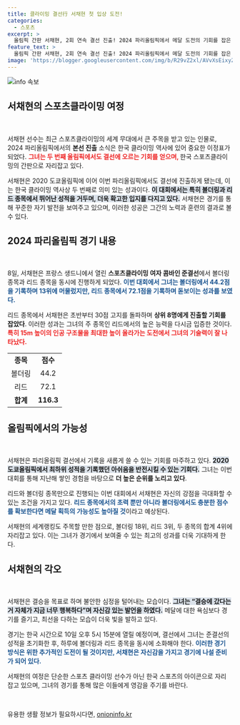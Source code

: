 ```yaml
---
title: 클라이밍 결선行 서채현 첫 입상 도전!
categories:
  - 스포츠
excerpt: >
  올림픽 간판 서채현, 2회 연속 결선 진출! 2024 파리올림픽에서 메달 도전의 기회를 잡은 그녀의 흥미진진한 이야기와 결선 일정이 공개됩니다. 클릭해서 서채현의 역사를 써내려갈 순간을 함께 해보세요!
feature_text: >
  올림픽 간판 서채현, 2회 연속 결선 진출! 2024 파리올림픽에서 메달 도전의 기회를 잡은 그녀의 흥미진진한 이야기와 결선 일정이 공개됩니다. 클릭해서 서채현의 역사를 써내려갈 순간을 함께 해보세요!
image: 'https://blogger.googleusercontent.com/img/b/R29vZ2xl/AVvXsEixyZcFfHzMRdzZMjFBmAUKJYCLCGyLL1o632UiGVXcaFdKo_bkvkuCioo0uUKlGfBVcT3P84aROyZIXSBEx3Aw5nCQ3pTgDom1WDC4m8eifvWiAmWEEVb4x6G_l8C0QH225ldMjyaFvpxGEBGNO37VmDTDMHGhJPq73UglMfDca1-0aw/s1600/blogspot.png'
---
```


<p><img src="https://blogger.googleusercontent.com/img/b/R29vZ2xl/AVvXsEixyZcFfHzMRdzZMjFBmAUKJYCLCGyLL1o632UiGVXcaFdKo_bkvkuCioo0uUKlGfBVcT3P84aROyZIXSBEx3Aw5nCQ3pTgDom1WDC4m8eifvWiAmWEEVb4x6G_l8C0QH225ldMjyaFvpxGEBGNO37VmDTDMHGhJPq73UglMfDca1-0aw/s1600/blogspot.png" alt="info 속보" /></p>

<h2 data-ke-size="size26">서채현의 스포츠클라이밍 여정</h2>

<p data-ke-size="size16">&nbsp;</p>

<p>서채현 선수는 최근 스포츠클라이밍의 세계 무대에서 큰 주목을 받고 있는 인물로, 2024 파리올림픽에서의 <strong>본선 진출</strong> 소식은 한국 클라이밍 역사에 있어 중요한 이정표가 되었다. <b><span style="color: #ee2323;">그녀는 두 번째 올림픽에서도 결선에 오르는 기회를 얻으며, </span></b>한국 스포츠클라이밍의 간판으로 자리잡고 있다. </p>

<p>서채현은 2020 도쿄올림픽에 이어 이번 파리올림픽에서도 결선에 진출하게 됐는데, 이는 한국 클라이밍 역사상 두 번째로 의미 있는 성과이다. <b><span style="background-color: #21538527;">이 대회에서는 특히 볼더링과 리드 종목에서 뛰어난 성적을 거두며, 더욱 확고한 입지를 다지고 있다.</span></b> 서채현은 경기를 통해 꾸준한 자기 발전을 보여주고 있으며, 이러한 성공은 그간의 노력과 훈련의 결과로 볼 수 있다.</p>

<h2 data-ke-size="size26">2024 파리올림픽 경기 내용</h2>

<p data-ke-size="size16">&nbsp;</p>

<p>8일, 서채현은 프랑스 생드니에서 열린 <b>스포츠클라이밍 여자 콤바인 준결선</b>에서 볼더링 종목과 리드 종목을 동시에 진행하게 되었다. <b><span style="color: #1a5490;">이번 대회에서 그녀는 볼더링에서 44.2점을 기록하며 13위에 머물렀지만, 리드 종목에서 72.1점을 기록하며 돋보이는 성과를 보였다.</span></b> </p>

<p>리드 종목에서 서채현은 초반부터 30점 고지를 돌파하며 <strong>상위 8명에게 진출할 기회를 잡았다</strong>. 이러한 성과는 그녀의 주 종목인 리드에서의 높은 능력을 다시금 입증한 것이다. <b><span style="color: #ee2323;">특히 15m 높이의 인공 구조물을 최대한 높이 올라가는 도전에서 그녀의 기술력이 잘 나타났다.</span></b> </p>

<div>
<table>
<tr>
<td style="text-align: center; height: 17px;"><b>종목</b></td>
<td style="text-align: center; height: 17px;"><b>점수</b></td>
</tr>
<tr>
<td style="text-align: center; height: 17px;">볼더링</td>
<td style="text-align: center; height: 17px;">44.2</td>
</tr>
<tr>
<td style="text-align: center; height: 17px;">리드</td>
<td style="text-align: center; height: 17px;">72.1</td>
</tr>
<tr>
<td style="text-align: center; height: 17px;"><b>합계</b></td>
<td style="text-align: center; height: 17px;"><b>116.3</b></td>
</tr>
</table>
</div>

<h2 data-ke-size="size26">올림픽에서의 가능성</h2>

<p data-ke-size="size16">&nbsp;</p>

<p>서채현은 파리올림픽 결선에서 기록을 새롭게 쓸 수 있는 기회를 마주하고 있다. <b><span style="background-color: #21538527;">2020 도쿄올림픽에서 최하위 성적을 기록했던 아쉬움을 반전시킬 수 있는 기회다.</span></b> 그녀는 이번 대회를 통해 지난해 쌓인 경험을 바탕으로 <strong>더 높은 순위를 노리고 있다</strong>.</p>

<p>리드와 볼더링 종목만으로 진행되는 이번 대회에서 서채현은 자신의 강점을 극대화할 수 있는 조건을 가지고 있다. <b><span style="color: #1a5490;">리드 종목에서의 초력 뿐만 아니라 볼더링에서도 충분한 점수를 확보한다면 메달 획득의 가능성도 높아질 것</span></b>이라고 예상된다. </p>

<p>서채현의 세계랭킹도 주목할 만한 점으로, 볼더링 18위, 리드 3위, 두 종목의 합계 4위에 자리잡고 있다. 이는 그녀가 경기에서 보여줄 수 있는 최고의 성과를 더욱 기대하게 한다. </p>

<h2 data-ke-size="size26">서채현의 각오</h2>

<p data-ke-size="size16">&nbsp;</p>

<p>서채현은 결승을 목표로 하며 불안한 심정을 털어내는 모습이다. <b><span style="background-color: #21538527;">그녀는 “결승에 갔다는 거 자체가 지금 너무 행복하다”며 자신감 있는 발언을 하였다.</span></b> 메달에 대한 욕심보다 경기를 즐기고, 최선을 다하는 모습이 더욱 빛을 발하고 있다.</p>

<p>경기는 한국 시간으로 10일 오후 5시 15분에 열릴 예정이며, 결선에서 그녀는 준결선의 성적을 초기화한 후, 하루에 볼더링과 리드 종목을 동시에 소화해야 한다. <b><span style="color: #1a5490;">이러한 경기 방식은 위한 추가적인 도전이 될 것이지만, 서채현은 자신감을 가지고 경기에 나설 준비가 되어 있다.</span></b> </p>

<p>서채현의 여정은 단순한 스포츠 클라이밍 선수가 아닌 한국 스포츠의 아이콘으로 자리 잡고 있으며, 그녀의 경기를 통해 많은 이들에게 영감을 주기를 바란다. </p>

<p data-ke-size="size16">&nbsp;</p>
유용한 생활 정보가 필요하시다면, <a href="https://onioninfo.kr" rel="dofollow">onioninfo.kr</a>


